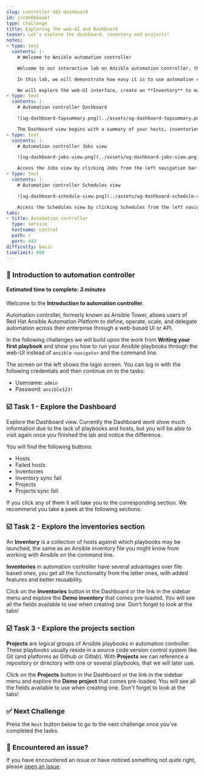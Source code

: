 ```yaml
---
slug: controller-101-dashboard
id: jrcbk6kbuakt
type: challenge
title: Exploring the web-UI and Dashboard
teaser: Let's explore the dashboard, inventory and projects!
notes:
- type: text
  contents: |-
    # Welcome to Ansible automation controller

    Welcome to our interactive lab on Ansible automation controller, the web-based UI interface for **Red Hat Ansible Automation Platform**.

    In this lab, we will demonstrate how easy it is to use automation controller (formerly Ansible Tower) by running some of the playbooks from the "*Writing your first playbook*" lab. No playbook development experience required, although it will help if you know the basics.

    We will explore the web-UI interface, create an **Inventory** to manage our servers, import our playbooks through the **Projects**, add **Job Templates** to run the playbooks and finally, create a **Workflow** linking a few of those playbooks through success or failure conditions.
- type: text
  contents: |-
    # Automation controller Dashboard

    ![ug-dashboard-topsummary.png](../assets/ug-dashboard-topsummary.png)

    The Dashboard view begins with a summary of your hosts, inventories, and projects. Each of these is linked to the corresponding objects for easy access.
- type: text
  contents: |-
    # Automation controller Jobs view

    ![ug-dashboard-jobs-view.png](../assets/ug-dashboard-jobs-view.png)

    Access the Jobs view by clicking Jobs from the left navigation bar. This view shows all the jobs that have ran, including projects, templates, management jobs, SCM updates, playbook runs, etc.
- type: text
  contents: |-
    # Automation controller Schedules view

    ![ug-dashboard-schedule-view.png](../assets/ug-dashboard-schedule-view.png)

    Access the Schedules view by clicking Schedules from the left navigation bar. This view shows all the scheduled jobs that are configured.
tabs:
- title: Automation controller
  type: service
  hostname: control
  path: /
  port: 443
difficulty: basic
timelimit: 600
---
```

👋 Introduction to automation controller
===
#### Estimated time to complete: *3 minutes*<p>

Welcome to the **Introduction to automation controller**.

Automation controller, formerly known as Ansible Tower, allows users of Red Hat Ansible Automation Platform to define, operate, scale, and delegate automation across their enterprise through a web-based UI or API.

In the following challenges we will build upon the work from **Writing your first playbook** and show you how to run your Ansible playbooks through the web-UI instead of `ansible-navigator` and the command line.

The screen on the left shows the login screen. You can log in with the following credentials and then continue on to the tasks:

* Username: `admin`
* Password: `ansible123!`

☑️ Task 1 - Explore the Dashboard
===

Explore the Dashboard view.  Currently the Dashboard wont show much information due to the lack of playbooks and hosts, but you will be able to visit again once you finished the lab and notice the difference.

You will find the following buttons:

* Hosts
* Failed hosts
* Inventories
* Inventory sync fail
* Projects
* Projects sync fail.

If you click any of them it will take you to the corresponding section. We recommend you take a peek at the following sections:

☑️ Task 2 - Explore the inventories section
===

An **Inventory** is a collection of hosts against which playbooks may be launched, the same as an Ansible inventory file you might know from working with Ansible on the command line.

**Inventories** in automation controller have several advantages over file based ones, you get all the functionality from the latter ones, with added features and better reusability.

Click on the **Inventories** button in the Dashboard or the link in the sidebar menu and explore the **Demo inventory** that comes pre-loaded. You will see all the fields available to use when creating one.  Don't forget to look at the tabs!


☑️ Task 3 - Explore the projects section
===

**Projects** are logical groups of Ansible playbooks in automation controller. These playbooks usually reside in a source code version control system like Git (and platforms as Github or Gitlab). With **Projects** we can reference a repository or directory with one or several playbooks, that we will later use.

Click on the **Projects** button in the Dashboard or the link in the sidebar menu and explore the **Demo project** that comes pre-loaded. You will see all the fields available to use when creating one. Don't forget to look at the tabs!


✅ Next Challenge
===
Press the `Next` button below to go to the next challenge once you’ve completed the tasks.

🐛 Encountered an issue?
====

If you have encountered an issue or have noticed something not quite right, please [open an issue](https://github.com/ansible/instruqt/issues/new?labels=intro-to-controller&title=Issue+with+Intro+to+Controller+slug+ID:+controller-101-dashboard&assignees=leogallego).

<style type="text/css" rel="stylesheet">
  .lightbox {
    display: none;
    position: fixed;
    justify-content: center;
    align-items: center;
    z-index: 999;
    top: 0;
    left: 0;
    right: 0;
    bottom: 0;
    padding: 1rem;
    background: rgba(0, 0, 0, 0.8);
    margin-left: auto;
    margin-right: auto;
    margin-top: auto;
    margin-bottom: auto;
  }
  .lightbox:target {
    display: flex;
  }
  .lightbox img {
    /* max-height: 100% */
    max-width: 60%;
    max-height: 60%;
  }
  img {
    display: block;
    margin-left: auto;
    margin-right: auto;
  }
  h1 {
    font-size: 18px;
  }
    h2 {
    font-size: 16px;
    font-weight: 600
  }
    h3 {
    font-size: 14px;
    font-weight: 600
  }
  p span {
    font-size: 14px;
  }
  ul li span {
    font-size: 14px
  }
</style>
